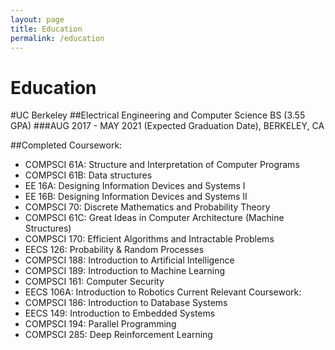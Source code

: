 ```yaml
---
layout: page
title: Education
permalink: /education
---
```

# Education

#UC Berkeley
##Electrical Engineering and Computer Science BS (3.55 GPA)
###AUG 2017 - MAY 2021 (Expected Graduation Date), BERKELEY, CA

##Completed Coursework:
- COMPSCI 61A: Structure and Interpretation of Computer Programs
- COMPSCI 61B: Data structures
- EE 16A: Designing Information Devices and Systems I
- EE 16B: Designing Information Devices and Systems II
- COMPSCI 70: Discrete Mathematics and Probability Theory
- COMPSCI 61C: Great Ideas in Computer Architecture (Machine Structures)
- COMPSCI 170: Efficient Algorithms and Intractable Problems
- EECS 126: Probability & Random Processes
- COMPSCI 188: Introduction to Artificial Intelligence
- COMPSCI 189: Introduction to Machine Learning
- COMPSCI 161: Computer Security
- EECS 106A: Introduction to Robotics
Current Relevant Coursework:
- COMPSCI 186: Introduction to Database Systems
- EECS 149: Introduction to Embedded Systems
- COMPSCI 194: Parallel Programming
- COMPSCI 285: Deep Reinforcement Learning
